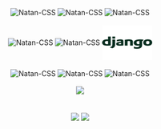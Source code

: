 <div align="center" style="display: inline_block">
  <br>
  <img align="center" alt="Natan-CSS" height="40" width="40"
    src="https://cdn.jsdelivr.net/gh/devicons/devicon/icons/java/java-original.svg" />
  <img align="center" alt="Natan-CSS" height="30" width="30"
    src="https://cdn.jsdelivr.net/gh/devicons/devicon/icons/csharp/csharp-original.svg" />
   <img align="center" alt="Natan-CSS" height="40" width="40"
    src="https://cdn.jsdelivr.net/gh/devicons/devicon/icons/python/python-original.svg" />
  <br/>
  <br/>
  <img align="center" alt="Natan-CSS" height="30" width="40"
    src="https://cdn.jsdelivr.net/gh/devicons/devicon/icons/spring/spring-original.svg" />
  <img align="center" alt="Natan-CSS" height="30" width="40" 
    src="https://cdn.jsdelivr.net/gh/devicons/devicon@latest/icons/dotnetcore/dotnetcore-original.svg" />
  <img align="center" alt="Natan-CSS" height="70" width="100"
    src="https://raw.githubusercontent.com/devicons/devicon/1119b9f84c0290e0f0b38982099a2bd027a48bf1/icons/django/django-plain-wordmark.svg" />
  <br/>
  <br/>
  <img align="center" alt="Natan-CSS" height="30" width="40"
    src="https://cdn.jsdelivr.net/gh/devicons/devicon/icons/postgresql/postgresql-original.svg" />
  <img align="center" alt="Natan-CSS" height="30" width="40"
    src="https://cdn.jsdelivr.net/gh/devicons/devicon/icons/mysql/mysql-original.svg" />
  <img align="center" alt="Natan-CSS" height="42" width="52"
    src="https://cdn.jsdelivr.net/gh/devicons/devicon/icons/docker/docker-original.svg" />
  <br>
  <br>


<div align="center">
  <a align="center" href="https://www.linkedin.com/in/natan-oliveira-71023822b/" target="_blank">
    <img src="https://img.shields.io/badge/Natan%20Oliveira-Linkedin-blue" target="_blank">
  </a>
</div>

<br>
<br>

<div align="center">
  <img height="150em"
    src="https://github-readme-stats.vercel.app/api/top-langs/?username=onattanoliveira&layout=compact&langs_count=7&theme=radical" />
  <a href="https://github.com/onattanoliveira">
  <img height="150em"
    src="https://github-readme-stats.vercel.app/api?username=onattanoliveira&show_icons=true&theme=radical&include_all_commits=true&count_private=true" />
</div>
